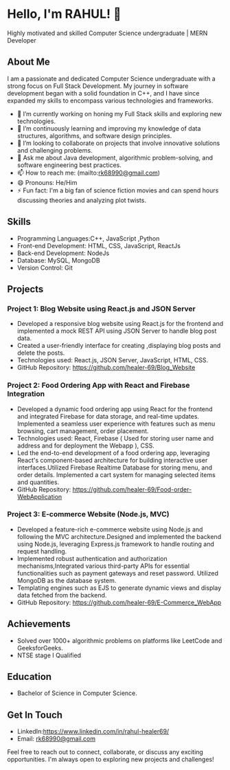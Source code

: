 # Hello, I'm RAHUL! 👋

Highly motivated and skilled Computer Science undergraduate | MERN Developer 

## About Me

I am a passionate and dedicated Computer Science undergraduate with a strong focus on Full Stack Development. My journey in software development began with a solid foundation in C++, and I have since expanded my skills to encompass various technologies and frameworks.

 - 🔭 I’m currently working on honing my Full Stack skills and exploring new technologies.
 - 🌱 I’m continuously learning and improving my knowledge of data structures, algorithms, and software design principles.
 - 👯 I’m looking to collaborate on projects that involve innovative solutions and challenging problems.
 - 💬 Ask me about Java development, algorithmic problem-solving, and software engineering best practices.
 - 📫 How to reach me: (mailto:rk68990@gmail.com)
 - 😄 Pronouns: He/Him
 - ⚡ Fun fact: I'm a big fan of science fiction movies and can spend hours discussing theories and analyzing plot twists.


## Skills

 - Programming Languages:C++, JavaScript ,Python
 - Front-end Development: HTML, CSS, JavaScript, ReactJs
 - Back-end Development: NodeJs
 - Database: MySQL, MongoDB
 - Version Control: Git

## Projects

### Project 1: Blog Website using React.js and JSON Server

- Developed a responsive blog website using React.js for the frontend and implemented a mock REST API using JSON Server to handle blog post data.
- Created a user-friendly interface for creating ,displaying blog posts and delete the posts.
- Technologies used: React.js, JSON Server, JavaScript, HTML, CSS.
- GitHub Repository: https://github.com/healer-69/Blog_Website

### Project 2: Food Ordering App with React and Firebase Integration

- Developed a dynamic food ordering app using React for the frontend and integrated Firebase for data storage, and real-time updates. Implemented a seamless user experience with features such as menu browsing, cart management, order placement.
- Technologies used: React, Firebase ( Used for storing user name and address and for deployment the Webapp ), CSS.
- Led the end-to-end development of a food ordering app, leveraging React's component-based architecture for building interactive user interfaces.Utilized Firebase Realtime Database for storing menu, and order details. Implemented a cart system for managing selected items and quantities.
- GitHub Repository: https://github.com/healer-69/Food-order-WebApplication
    
### Project 3: E-commerce Website (Node.js, MVC)

- Developed a feature-rich e-commerce website using Node.js and following the MVC architecture.Designed and implemented the backend using Node.js, leveraging Express.js framework to handle routing and request handling.
- Implemented robust authentication and authorization mechanisms,Integrated various third-party APIs for essential functionalities such as payment gateways and reset password. Utilized MongoDB as the database system.
- Templating engines such as EJS to generate dynamic views and display data fetched from the backend.
- GitHub Repository: https://github.com/healer-69/E-Commerce_WebApp
    
## Achievements

   - Solved over 1000+ algorithmic problems on platforms like LeetCode and GeeksforGeeks.
   - NTSE stage I Qualified

## Education

   - Bachelor of Science in Computer Science.

## Get In Touch

   - LinkedIn:https://www.linkedin.com/in/rahul-healer69/
   - Email: rk68990@gmail.com

Feel free to reach out to connect, collaborate, or discuss any exciting opportunities. I'm always open to exploring new projects and challenges!
